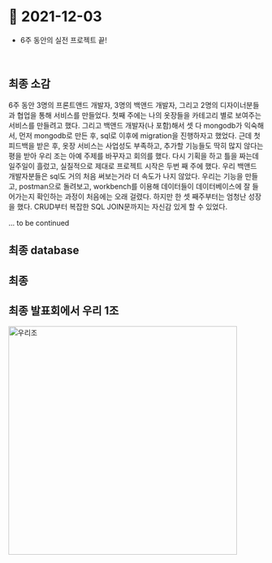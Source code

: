 # 📝 2021-12-03

- 6주 동안의 실전 프로젝트 끝!

<br>

## 최종 소감
6주 동안 3명의 프론트앤드 개발자, 3명의 백앤드 개발자, 그리고 2명의 디자이너분들과 협업을 통해 서비스를 만들었다. 첫째 주에는 나의 옷장들을 카테고리 별로 보여주는 서비스를 만들려고 했다. 그리고 백앤드 개발자(나 포함)해서 셋 다 mongodb가 익숙해서, 먼저 mongodb로 만든 후, sql로 이후에 migration을 진행하자고 했었다. 근데 첫 피드백을 받은 후, 옷장 서비스는 사업성도 부족하고, 추가할 기능들도 딱히 많지 않다는 평을 받아 우리 조는 아예 주제를 바꾸자고 회의를 했다. 다시 기획을 하고 틀을 짜는데 일주일이 흘렀고, 실질적으로 제대로 프로젝트 시작은 두번 째 주에 했다. 우리 백앤드 개발자분들은 sql도 거의 처음 써보는거라 더 속도가 나지 않았다. 우리는 기능을 만들고, postman으로 돌려보고, workbench를 이용해 데이터들이 데이터베이스에 잘 들어가는지 확인하는 과정이 처음에는 오래 걸렸다. 하지만 한 셋 째주부터는 엄청난 성장을 했다. CRUD부터 복잡한 SQL JOIN문까지는 자신감 있게 할 수 있었다.   

... to be continued

## 최종 database

## 최종 

## 최종 발표회에서 우리 1조
<img width="450" alt="우리조" src="https://user-images.githubusercontent.com/59908525/145718586-7865c271-87ff-4553-be02-ba586e66a7bc.PNG">
